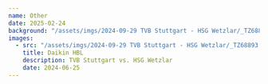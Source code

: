```yaml
---
name: Other
date: 2025-02-24
background: "/assets/imgs/2024-09-29 TVB Stuttgart - HSG Wetzlar/_TZ68893.jpg"
images:
  - src: "/assets/imgs/2024-09-29 TVB Stuttgart - HSG Wetzlar/_TZ68893.jpg"
    title: Daikin HBL
    description: TVB Stuttgart vs. HSG Wetzlar
    date: 2024-06-25
---
```

